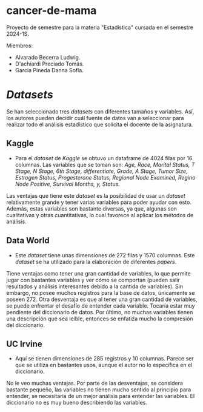 # cancer-de-mama
Proyecto de semestre para la materia "Estadística" cursada en el semestre 2024-1S. 

Miembros: 

- Alvarado Becerra Ludwig.
- D'achiardi Preciado Tomás.
- Garcia Pineda Danna Sofía.

# *Datasets*
Se han seleccionado tres *datasets* con diferentes tamaños y variables. Así, los autores pueden decidir cuál fuente de datos van a seleccionar para realizar todo el análisis estadístico que
solicita el docente de la asignatura. 

## Kaggle
- Para el *dataset* de *Kaggle* se obtuvo un dataframe de 4024 filas por 16 columnas. Las variables que se toman son: *Age, Race, Marital Status, T Stage, N Stage, 6th Stage,*
*differentiate, Grade, A Stage, Tumor Size, Estrogen Status, Progesterone Status, Regional Node Examined, Regino Node Positive, Survival Months, y, Status.*

Las ventajas que tiene este *dataset* es la posibilidad de usar un *dataset* relativamente grande y tener varias variables para poder ayudar con esto. Además, estas 
variables son bastante diversas, ya que, algunas son cualitativas y otras cuantitativas, lo cual favorece al aplicar los métodos de análisis.

## Data World
- Este *dataset* tiene unas dimensiones de 272 filas y 1570 columnas. Este *dataset* se ha utilizado para la elaboración de diferentes *papers*.

Tiene ventajas como tener una gran cantidad de variables, lo que permite jugar con bastantes variables y ver cómo se comportan (pueden salir resultados y análisis interesantes
debido a la cantida de variables). Sin embargo, no posee muchos registros para la base de datos, únicamente se poseen 272. Otra desventaja es que al tener una gran 
cantidad de variables, se puede enfrentar el desafío de entender cada variable. Tocaría estar muy pendiente del diccionario de datos. Por último, no muchas variables 
tienen una descripción que sea leíble, entonces se enfatiza mucho la compresión del diccionario.

## UC Irvine
- Aquí se tienen dimensiones de 285 registros y 10 columnas. Parece ser que se utiliza en bastantes usos, aunque el autor no lo específica en el diccionario.

No le veo muchas ventajas. Por parte de las desventajas, se considera bastante pequeño, las variables no tienen mucho sentido al principio para entender, se necesitaría de 
un mejor análisis para entender las variables. El diccionario no es muy bueno describiendo las variables.
